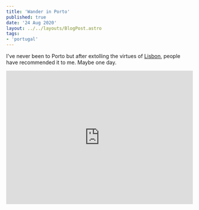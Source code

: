 ```yaml
---
title: 'Wander in Porto'
published: true
date: '24 Aug 2020'
layout: ../../layouts/BlogPost.astro
tags:
- 'portugal'
---
```


I've never been to Porto but after extolling the virtues of [Lisbon](/post/my-week-in-lisbon/), people have recommended it to me. Maybe one day.

<iframe src="https://player.vimeo.com/video/134719869" width="100%" height="360" frameborder="0" allow="autoplay; fullscreen" allowfullscreen></iframe>